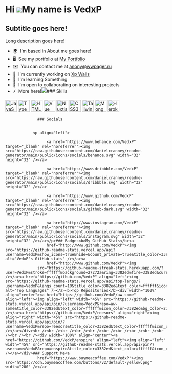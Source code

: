 # Hi ![](https://user-images.githubusercontent.com/18350557/176309783-0785949b-9127-417c-8b55-ab5a4333674e.gif)My name is VedxP

## Subtitle goes here!

Long description goes here!

- 🌍  I'm based in About me goes here!
- 🖥️  See my portfolio at [My Portfolio](http://vedxp.vercel.app)
- ✉️  You can contact me at [anony@wwpager.ru](mailto:anony@wwpager.ru)
- 🚀  I'm currently working on [Xp Walls](http://xpwalls.vercel.app)
- 🧠  I'm learning Something
- 🤝  I'm open to collaborating on interesting projects
- ⚡  More here!<a href="https://www.github.com/VedxP" target="_blank" rel="noreferrer"><img
                  src="https://img.shields.io/github/followers/VedxP?logo=github&style=for-the-badge&color=3382ed&labelColor=27272a" /></a>### Skills
<p align="left">
<a href="https://developer.mozilla.org/en-US/docs/Web/JavaScript" target="_blank" rel="noreferrer"><img src="https://raw.githubusercontent.com/danielcranney/readme-generator/main/public/icons/skills/javascript-colored.svg" width="36" height="36" alt="JavaScript" /></a>
<a href="https://www.typescriptlang.org/" target="_blank" rel="noreferrer"><img src="https://raw.githubusercontent.com/danielcranney/readme-generator/main/public/icons/skills/typescript-colored.svg" width="36" height="36" alt="TypeScript" /></a>
<a href="https://developer.mozilla.org/en-US/docs/Glossary/HTML5" target="_blank" rel="noreferrer"><img src="https://raw.githubusercontent.com/danielcranney/readme-generator/main/public/icons/skills/html5-colored.svg" width="36" height="36" alt="HTML5" /></a>
<a href="https://vuejs.org/" target="_blank" rel="noreferrer"><img src="https://raw.githubusercontent.com/danielcranney/readme-generator/main/public/icons/skills/vuejs-colored.svg" width="36" height="36" alt="Vue" /></a>
<a href="https://nuxtjs.org/" target="_blank" rel="noreferrer"><img src="https://raw.githubusercontent.com/danielcranney/readme-generator/main/public/icons/skills/nuxtjs-colored.svg" width="36" height="36" alt="Nuxtjs" /></a>
<a href="https://www.w3.org/TR/CSS/#css" target="_blank" rel="noreferrer"><img src="https://raw.githubusercontent.com/danielcranney/readme-generator/main/public/icons/skills/css3-colored.svg" width="36" height="36" alt="CSS3" /></a>
<a href="https://tailwindcss.com/" target="_blank" rel="noreferrer"><img src="https://raw.githubusercontent.com/danielcranney/readme-generator/main/public/icons/skills/tailwindcss-colored.svg" width="36" height="36" alt="TailwindCSS" /></a>
<a href="https://www.mongodb.com/" target="_blank" rel="noreferrer"><img src="https://raw.githubusercontent.com/danielcranney/readme-generator/main/public/icons/skills/mongodb-colored.svg" width="36" height="36" alt="MongoDB" /></a>
<a href="https://www.heroku.com/" target="_blank" rel="noreferrer"><img src="https://raw.githubusercontent.com/danielcranney/readme-generator/main/public/icons/skills/heroku-colored.svg" width="36" height="36" alt="Heroku" /></a>
</p>

                  ### Socials


                <p align="left">

                      <a href="https://www.behance.com/VedxP" target="_blank" rel="noreferrer"><img src="https://raw.githubusercontent.com/danielcranney/readme-generator/main/public/icons/socials/behance.svg" width="32" height="32" /></a>

                      <a href="https://www.dribbble.com/VedxP" target="_blank" rel="noreferrer"><img src="https://raw.githubusercontent.com/danielcranney/readme-generator/main/public/icons/socials/dribbble.svg" width="32" height="32" /></a>

                      <a href="https://www.github.com/VedxP" target="_blank" rel="noreferrer"><img src="https://raw.githubusercontent.com/danielcranney/readme-generator/main/public/icons/socials/github-dark.svg" width="32" height="32" /></a>

                      <a href="http://www.instagram.com/VedxP" target="_blank" rel="noreferrer"><img src="https://raw.githubusercontent.com/danielcranney/readme-generator/main/public/icons/socials/instagram.svg" width="32" height="32" /></a></p>### Badges<b>My GitHub Stats</b><a
                      href="http://www.github.com/VedxP"><img src="https://github-readme-stats.vercel.app/api?username=VedxP&show_icons=true&hide=&count_private=true&title_color=3382ed&text_color=ffffff&icon_color=3382ed&bg_color=27272a&hide_border=true&show_icons=true" alt="VedxP's GitHub stats" /></a><a
                      href="http://www.github.com/VedxP"><img
                  src="https://github-readme-streak-stats.herokuapp.com/?user=VedxP&stroke=ffffff&background=27272a&ring=3382ed&fire=3382ed&currStreakNum=ffffff&currStreakLabel=3382ed&sideNums=ffffff&sideLabels=ffffff&dates=ffffff&hide_border=true" /></a><a href="https://github.com/VedxP" align="left"><img src="https://github-readme-stats.vercel.app/api/top-langs/?username=VedxP&langs_count=10&title_color=3382ed&text_color=ffffff&icon_color=3382ed&bg_color=27272a&hide_border=true&locale=en&custom_title=Top%20%Languages" alt="Top Languages" /></a><b>Top Repositories</b><div width="100%" align="center"><a href="https://github.com/VedxP/aw-some" align="left"><img align="left" width="45%" src="https://github-readme-stats.vercel.app/api/pin/?username=VedxP&repo=aw-some&title_color=3382ed&text_color=ffffff&icon_color=3382ed&bg_color=27272a&hide_border=true&locale=en" /></a><a href="https://github.com/VedxP/reesors" align="right"><img align="right" width="45%" src="https://github-readme-stats.vercel.app/api/pin/?username=VedxP&repo=reesors&title_color=3382ed&text_color=ffffff&icon_color=3382ed&bg_color=27272a&hide_border=true&locale=en" /></a></div><br /><br /><br /><br /><br /><br /><br /><br /><br /><br /><br /><br /><div width="100%" align="center"><a href="https://github.com/VedxP/enspire" align="left"><img align="left" width="45%" src="https://github-readme-stats.vercel.app/api/pin/?username=VedxP&repo=enspire&title_color=3382ed&text_color=ffffff&icon_color=3382ed&bg_color=27272a&hide_border=true&locale=en" /></a></div>### Support Me<a
                  href="https://www.buymeacoffee.com/VedxP"><img src="https://cdn.buymeacoffee.com/buttons/v2/default-yellow.png" width="200" /></a>
